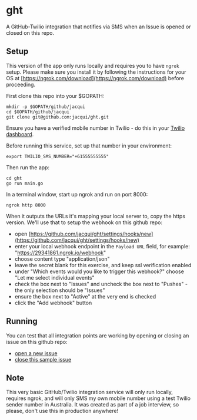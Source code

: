 # ght

A GitHub-Twilio integration that notifies via SMS when an Issue is opened or closed on this repo.

## Setup

This version of the app only runs locally and requires you to have `ngrok` setup. Please make sure you install it by following the instructions for your OS at [https://ngrok.com/download](https://ngrok.com/download) before proceeding.

First clone this repo into your $GOPATH:

```
mkdir -p $GOPATH/github/jacqui
cd $GOPATH/github/jacqui
git clone git@github.com:jacqui/ght.git
```

Ensure you have a verified mobile number in Twilio - do this in your [Twilio dashboard](https://www.twilio.com/console).

Before running this service, set up that number in your environment:

```
export TWILIO_SMS_NUMBER="+61555555555"
```

Then run the app:

```
cd ght
go run main.go
```

In a terminal window, start up ngrok and run on port 8000:

```
ngrok http 8000
```

When it outputs the URLs it's mapping your local server to, copy the https version. We'll use that to setup the webhook on this github repo:

* open [https://github.com/jacqui/ght/settings/hooks/new](https://github.com/jacqui/ght/settings/hooks/new)
* enter your local webhook endpoint in the `Payload URL` field, for example: "https://29341861.ngrok.io/webhook"
* choose content type "application/json"
* leave the secret blank for this exercise, and keep ssl verification enabled
* under "Which events would you like to trigger this webhook?" choose "Let me select individual events"
* check the box next to "Issues" and uncheck the box next to "Pushes" - the only selection should be "Issues"
* ensure the box next to "Active" at the very end is checked
* click the "Add webhook" button

## Running

You can test that all integration points are working by opening or closing an issue on this github repo: 

* [open a new issue](https://github.com/jacqui/ght/issues/new)
* [close this sample issue](https://github.com/jacqui/ght/issues/1)

## Note

This very basic GitHub/Twilio integration service will only run locally, requires ngrok, and will only SMS my own mobile number using a test Twilio sender number in Australia. It was created as part of a job interview, so please, don't use this in production anywhere!


